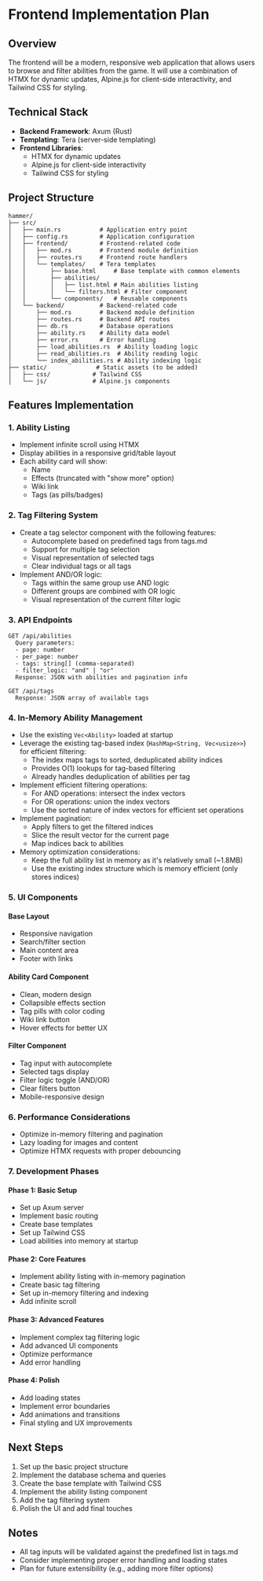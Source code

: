 # Frontend Implementation Plan

## Overview
The frontend will be a modern, responsive web application that allows users to browse and filter abilities from the game. It will use a combination of HTMX for dynamic updates, Alpine.js for client-side interactivity, and Tailwind CSS for styling.

## Technical Stack
- **Backend Framework**: Axum (Rust)
- **Templating**: Tera (server-side templating)
- **Frontend Libraries**:
  - HTMX for dynamic updates
  - Alpine.js for client-side interactivity
  - Tailwind CSS for styling

## Project Structure
```
hammer/
├── src/
│   ├── main.rs           # Application entry point
│   ├── config.rs         # Application configuration
│   ├── frontend/         # Frontend-related code
│   │   ├── mod.rs        # Frontend module definition
│   │   ├── routes.rs     # Frontend route handlers
│   │   └── templates/    # Tera templates
│   │       ├── base.html     # Base template with common elements
│   │       ├── abilities/
│   │       │   ├── list.html # Main abilities listing
│   │       │   └── filters.html # Filter component
│   │       └── components/   # Reusable components
│   └── backend/          # Backend-related code
│       ├── mod.rs        # Backend module definition
│       ├── routes.rs     # Backend API routes
│       ├── db.rs         # Database operations
│       ├── ability.rs    # Ability data model
│       ├── error.rs      # Error handling
│       ├── load_abilities.rs  # Ability loading logic
│       ├── read_abilities.rs  # Ability reading logic
│       └── index_abilities.rs # Ability indexing logic
├── static/              # Static assets (to be added)
│   ├── css/            # Tailwind CSS
│   └── js/             # Alpine.js components
```

## Features Implementation

### 1. Ability Listing
- Implement infinite scroll using HTMX
- Display abilities in a responsive grid/table layout
- Each ability card will show:
  - Name
  - Effects (truncated with "show more" option)
  - Wiki link
  - Tags (as pills/badges)

### 2. Tag Filtering System
- Create a tag selector component with the following features:
  - Autocomplete based on predefined tags from tags.md
  - Support for multiple tag selection
  - Visual representation of selected tags
  - Clear individual tags or all tags
- Implement AND/OR logic:
  - Tags within the same group use AND logic
  - Different groups are combined with OR logic
  - Visual representation of the current filter logic

### 3. API Endpoints
```
GET /api/abilities
  Query parameters:
  - page: number
  - per_page: number
  - tags: string[] (comma-separated)
  - filter_logic: "and" | "or"
  Response: JSON with abilities and pagination info

GET /api/tags
  Response: JSON array of available tags
```

### 4. In-Memory Ability Management
- Use the existing `Vec<Ability>` loaded at startup
- Leverage the existing tag-based index (`HashMap<String, Vec<usize>>`) for efficient filtering:
  - The index maps tags to sorted, deduplicated ability indices
  - Provides O(1) lookups for tag-based filtering
  - Already handles deduplication of abilities per tag
- Implement efficient filtering operations:
  - For AND operations: intersect the index vectors
  - For OR operations: union the index vectors
  - Use the sorted nature of index vectors for efficient set operations
- Implement pagination:
  - Apply filters to get the filtered indices
  - Slice the result vector for the current page
  - Map indices back to abilities
- Memory optimization considerations:
  - Keep the full ability list in memory as it's relatively small (~1.8MB)
  - Use the existing index structure which is memory efficient (only stores indices)

### 5. UI Components

#### Base Layout
- Responsive navigation
- Search/filter section
- Main content area
- Footer with links

#### Ability Card Component
- Clean, modern design
- Collapsible effects section
- Tag pills with color coding
- Wiki link button
- Hover effects for better UX

#### Filter Component
- Tag input with autocomplete
- Selected tags display
- Filter logic toggle (AND/OR)
- Clear filters button
- Mobile-responsive design

### 6. Performance Considerations
- Optimize in-memory filtering and pagination
- Lazy loading for images and content
- Optimize HTMX requests with proper debouncing

### 7. Development Phases

#### Phase 1: Basic Setup
- Set up Axum server
- Implement basic routing
- Create base templates
- Set up Tailwind CSS
- Load abilities into memory at startup

#### Phase 2: Core Features
- Implement ability listing with in-memory pagination
- Create basic tag filtering
- Set up in-memory filtering and indexing
- Add infinite scroll

#### Phase 3: Advanced Features
- Implement complex tag filtering logic
- Add advanced UI components
- Optimize performance
- Add error handling

#### Phase 4: Polish
- Add loading states
- Implement error boundaries
- Add animations and transitions
- Final styling and UX improvements

## Next Steps
1. Set up the basic project structure
2. Implement the database schema and queries
3. Create the base template with Tailwind CSS
4. Implement the ability listing component
5. Add the tag filtering system
6. Polish the UI and add final touches

## Notes
- All tag inputs will be validated against the predefined list in tags.md
- Consider implementing proper error handling and loading states
- Plan for future extensibility (e.g., adding more filter options)
